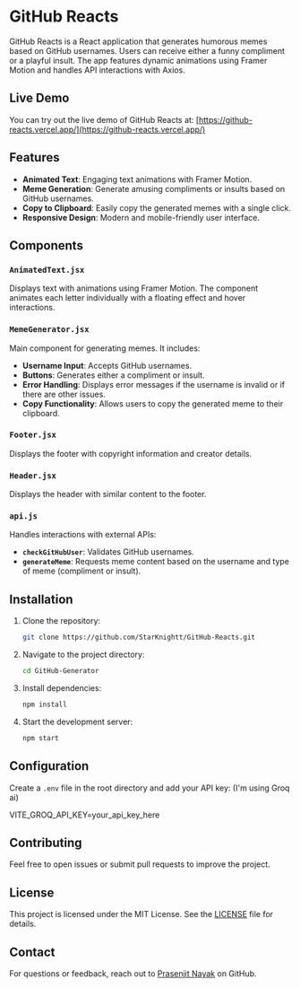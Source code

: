 # GitHub Reacts

GitHub Reacts is a React application that generates humorous memes based on GitHub usernames. Users can receive either a funny compliment or a playful insult. The app features dynamic animations using Framer Motion and handles API interactions with Axios.

## Live Demo

You can try out the live demo of GitHub Reacts at: [https://github-reacts.vercel.app/](https://github-reacts.vercel.app/)

## Features

- **Animated Text**: Engaging text animations with Framer Motion.
- **Meme Generation**: Generate amusing compliments or insults based on GitHub usernames.
- **Copy to Clipboard**: Easily copy the generated memes with a single click.
- **Responsive Design**: Modern and mobile-friendly user interface.

## Components

### `AnimatedText.jsx`

Displays text with animations using Framer Motion. The component animates each letter individually with a floating effect and hover interactions.

### `MemeGenerator.jsx`

Main component for generating memes. It includes:

- **Username Input**: Accepts GitHub usernames.
- **Buttons**: Generates either a compliment or insult.
- **Error Handling**: Displays error messages if the username is invalid or if there are other issues.
- **Copy Functionality**: Allows users to copy the generated meme to their clipboard.

### `Footer.jsx`

Displays the footer with copyright information and creator details.

### `Header.jsx`

Displays the header with similar content to the footer. 

### `api.js`

Handles interactions with external APIs:

- **`checkGitHubUser`**: Validates GitHub usernames.
- **`generateMeme`**: Requests meme content based on the username and type of meme (compliment or insult).

## Installation

1. Clone the repository:
    ```bash
    git clone https://github.com/StarKnightt/GitHub-Reacts.git
    ```

2. Navigate to the project directory:
    ```bash
    cd GitHub-Generator
    ```

3. Install dependencies:
    ```bash
    npm install
    ```

4. Start the development server:
    ```bash
    npm start
    ```

## Configuration

Create a `.env` file in the root directory and add your API key: (I'm using Groq ai)

VITE_GROQ_API_KEY=your_api_key_here


## Contributing

Feel free to open issues or submit pull requests to improve the project. 

## License

This project is licensed under the MIT License. See the [LICENSE](LICENSE) file for details.

## Contact

For questions or feedback, reach out to [Prasenjit Nayak](https://github.com/StarKnightt) on GitHub.